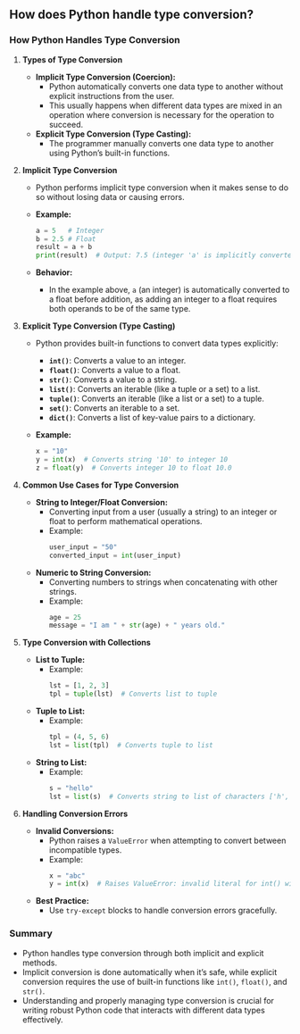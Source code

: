 ## How does Python handle type conversion?


### How Python Handles Type Conversion

1. **Types of Type Conversion**
   - **Implicit Type Conversion (Coercion):**
     - Python automatically converts one data type to another without explicit instructions from the user.
     - This usually happens when different data types are mixed in an operation where conversion is necessary for the operation to succeed.
   - **Explicit Type Conversion (Type Casting):**
     - The programmer manually converts one data type to another using Python’s built-in functions.

2. **Implicit Type Conversion**
   - Python performs implicit type conversion when it makes sense to do so without losing data or causing errors.
   - **Example:**
     ```python
     a = 5   # Integer
     b = 2.5 # Float
     result = a + b
     print(result)  # Output: 7.5 (integer 'a' is implicitly converted to float)
     ```

   - **Behavior:**
     - In the example above, `a` (an integer) is automatically converted to a float before addition, as adding an integer to a float requires both operands to be of the same type.

3. **Explicit Type Conversion (Type Casting)**
   - Python provides built-in functions to convert data types explicitly:
     - **`int()`**: Converts a value to an integer.
     - **`float()`**: Converts a value to a float.
     - **`str()`**: Converts a value to a string.
     - **`list()`**: Converts an iterable (like a tuple or a set) to a list.
     - **`tuple()`**: Converts an iterable (like a list or a set) to a tuple.
     - **`set()`**: Converts an iterable to a set.
     - **`dict()`**: Converts a list of key-value pairs to a dictionary.
   
   - **Example:**
     ```python
     x = "10"
     y = int(x)  # Converts string '10' to integer 10
     z = float(y)  # Converts integer 10 to float 10.0
     ```

4. **Common Use Cases for Type Conversion**
   - **String to Integer/Float Conversion:**
     - Converting input from a user (usually a string) to an integer or float to perform mathematical operations.
     - Example: 
       ```python
       user_input = "50"
       converted_input = int(user_input)
       ```
   - **Numeric to String Conversion:**
     - Converting numbers to strings when concatenating with other strings.
     - Example:
       ```python
       age = 25
       message = "I am " + str(age) + " years old."
       ```

5. **Type Conversion with Collections**
   - **List to Tuple:**
     - Example: 
       ```python
       lst = [1, 2, 3]
       tpl = tuple(lst)  # Converts list to tuple
       ```
   - **Tuple to List:**
     - Example:
       ```python
       tpl = (4, 5, 6)
       lst = list(tpl)  # Converts tuple to list
       ```
   - **String to List:**
     - Example:
       ```python
       s = "hello"
       lst = list(s)  # Converts string to list of characters ['h', 'e', 'l', 'l', 'o']
       ```

6. **Handling Conversion Errors**
   - **Invalid Conversions:**
     - Python raises a `ValueError` when attempting to convert between incompatible types.
     - Example:
       ```python
       x = "abc"
       y = int(x)  # Raises ValueError: invalid literal for int() with base 10: 'abc'
       ```
   - **Best Practice:**
     - Use `try-except` blocks to handle conversion errors gracefully.

### Summary
- Python handles type conversion through both implicit and explicit methods.
- Implicit conversion is done automatically when it’s safe, while explicit conversion requires the use of built-in functions like `int()`, `float()`, and `str()`.
- Understanding and properly managing type conversion is crucial for writing robust Python code that interacts with different data types effectively.